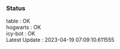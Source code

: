 ### Status


table : OK  
hogwarts : OK  
icy-bot : OK  
Latest Update : 2023-04-19 07:09:10.611555
